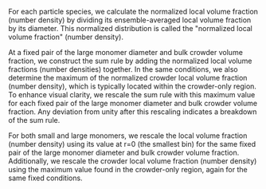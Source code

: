 For each particle species, we calculate the normalized local volume fraction (number density) by dividing its ensemble-averaged local volume fraction by its diameter. This normalized distribution is called the "normalized local volume fraction" (number density).

At a fixed pair of the large monomer diameter and bulk crowder volume fraction, we construct the sum rule by adding the normalized local volume fractions (number densities) together. In the same conditions, we also determine the maximum of the normalized crowder local volume fraction (number density), which is typically located within the crowder-only region. To enhance visual clarity, we rescale the sum rule with this maximum value for each fixed pair of the large monomer diameter and bulk crowder volume fraction. Any deviation from unity after this rescaling indicates a breakdown of the sum rule.

For both small and large monomers, we rescale the local volume fraction (number density) using its value at r=0 (the smallest bin) for the same fixed pair of the large monomer diameter and bulk crowder volume fraction. Additionally, we rescale the crowder local volume fraction (number density) using the maximum value found in the crowder-only region, again for the same fixed conditions.